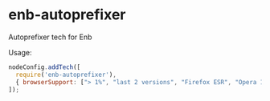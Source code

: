 enb-autoprefixer
================

Autoprefixer tech for Enb

Usage: 
```js
nodeConfig.addTech([
  require('enb-autoprefixer'),
  { browserSupport: ["> 1%", "last 2 versions", "Firefox ESR", "Opera 12.1"] }
]);
```
